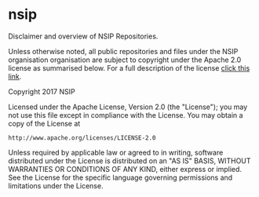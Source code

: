 # nsip
Disclaimer and overview of NSIP Repositories.

Unless otherwise noted, all public repositories and files under the NSIP organisation organisation are subject to copyright under the Apache 2.0 license as summarised below. For a full description of the license [click this link](../LICENSE).

Copyright 2017 NSIP

Licensed under the Apache License, Version 2.0 (the "License");
you may not use this file except in compliance with the License.
You may obtain a copy of the License at

    http://www.apache.org/licenses/LICENSE-2.0

Unless required by applicable law or agreed to in writing, software
distributed under the License is distributed on an "AS IS" BASIS,
WITHOUT WARRANTIES OR CONDITIONS OF ANY KIND, either express or implied.
See the License for the specific language governing permissions and
limitations under the License.
